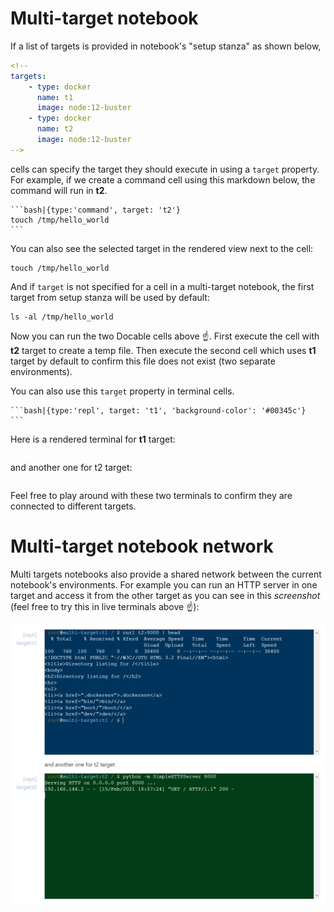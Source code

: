 <!-- 
targets:
    - type: docker
      name: t1
      image: node:12-buster
    - type: docker
      name: t2
      image: node:12-buster
 -->

# Multi-target notebook

If a list of targets is provided in notebook's "setup stanza" as shown below, 

```yaml
<!-- 
targets:
    - type: docker
      name: t1
      image: node:12-buster
    - type: docker
      name: t2
      image: node:12-buster
-->
```

cells can specify the target they should execute in using a `target` property. For example, if we create a command cell using this markdown below, the command will run in **t2**.

    ```bash|{type:'command', target: 't2'}
    touch /tmp/hello_world
    ```

You can also see the selected target in the rendered view next to the cell:

```bash|{type:'command', target: 't2'}
touch /tmp/hello_world
```


And if `target` is not specified for a cell in a multi-target notebook, the first target from setup stanza will be used by default:

```bash|{type:'command'}
ls -al /tmp/hello_world
```

Now you can run the two Docable cells above ☝. First execute the cell with **t2** target to create a temp file. Then execute the second cell which uses **t1** target by default to confirm this file does not exist (two separate environments).


You can also use this `target` property in terminal cells. 

    ```bash|{type:'repl', target: 't1', 'background-color': '#00345c'}
    ```

Here is a rendered terminal for **t1** target:

```bash|{type:'repl', target: 't1', 'background-color': '#00345c'}
```

and another one for t2 target:

```bash|{type:'repl', target: 't2', 'background-color': '#013d17'}
```

Feel free to play around with these two terminals to confirm they are connected to different targets.

# Multi-target notebook network

Multi targets notebooks also provide a shared network between the current notebook's environments. For example you can run an HTTP server in one target and access it from the other target as you can see in this _screenshot_ (feel free to try this in live terminals above ☝):

![img](imgs/docable-multi-target-curl.png)
